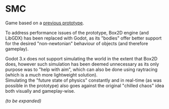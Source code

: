 # SMC
  
Game based on a [previous prototype](https://github.com/Dark-Gran/SaveMeCircles).  
  
To address performance issues of the prototype, Box2D engine (and LibGDX) has been replaced with Godot, as its "bodies" offer better support for the desired "non-newtonian" behaviour of objects (and therefore gameplay).  
  
Godot 3.x does not support simulating the world in the extent that Box2D does, however such simulation has been deemed unnecessary as its only purpose was to "help with aim", which can also be done using raytracing (which is a _much_ more lightweight solution).  
Simulating the "future state of physics" constantly and in real-time (as was possible in the prototype) also goes against the original "chilled chaos" idea both visually and gameplay-wise.  
  
_(to be expanded)_  
